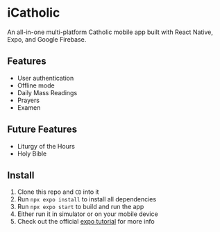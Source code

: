 # iCatholic
An all-in-one multi-platform Catholic mobile app built with React Native, Expo, and Google Firebase. 


## Features
- User authentication
- Offline mode
- Daily Mass Readings
- Prayers
- Examen


## Future Features
- Liturgy of the Hours
- Holy Bible 


## Install
1. Clone this repo and `CD` into it
2. Run `npx expo install` to install all dependencies
3. Run `npx expo start` to build and run the app
4. Either run it in simulator or on your mobile device
5. Check out the official [expo tutorial](https://docs.expo.dev/tutorial/introduction/) for more info

